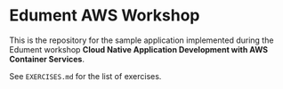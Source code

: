# Edument AWS Workshop
This is the repository for the sample application implemented during the Edument workshop __Cloud Native Application Development with AWS Container Services__.

See `EXERCISES.md` for the list of exercises.
